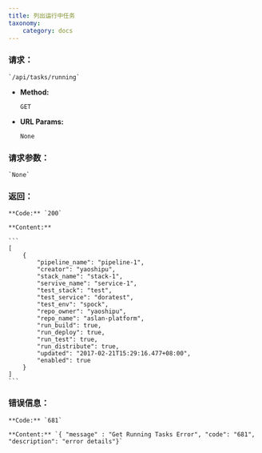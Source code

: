 ```yaml
---
title: 列出运行中任务
taxonomy:
    category: docs
---
```


### 请求：

    `/api/tasks/running`

* **Method:**

    `GET`

* **URL Params:**

	`None`

### 请求参数：

    `None`

### 返回：

	**Code:** `200`

	**Content:** 
	
	```
    [
        {
            "pipeline_name": "pipeline-1",
            "creator": "yaoshipu",
            "stack_name": "stack-1",
            "servive_name": "service-1",
            "test_stack": "test",
            "test_service": "doratest",
            "test_env": "spock",
            "repo_owner": "yaoshipu",
            "repo_name": "aslan-platform",
            "run_build": true,
            "run_deploy": true,
            "run_test": true,
            "run_distribute": true,
            "updated": "2017-02-21T15:29:16.477+08:00",
            "enabled": true
        }
    ]
	```	

### 错误信息：

	**Code:** `681`
  	
  	**Content:** `{ "message" : "Get Running Tasks Error", "code": "681", "description": "error details"}`